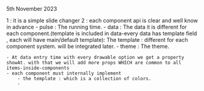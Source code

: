 5th November 2023

1 : it is a simple slide changer 
2 : each component api is clear and well know in advance
    - pulse : The running time.
    - data  : The data it is different for each component.(template is included in data-every data has template field , each will have main/default template): The template : different for each component system. will be integrated later.
    - theme : The theme.
     
    - At data entry time with every drawable option we get a property showAt. with that we will add more props WHICH are common to all items-inside-components
    - each component must internally implement
        - the template : which is a collection of colors.
        -  

